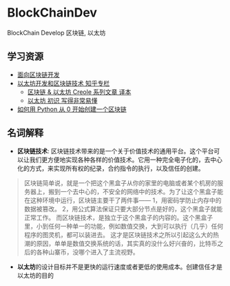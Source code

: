 # BlockChainDev
BlockChain Develop 区块链, 以太坊


## 学习资源
* [面向区块链开发](https://zhuanlan.zhihu.com/p/32914619)
* [以太坊开发和区块链技术 知乎专栏](https://zhuanlan.zhihu.com/ethereum)
  * [区块链 & 以太坊 Creole 系列文章 译本](https://zhuanlan.zhihu.com/p/20863202)
  * [以太坊 初识 写得非常易懂](https://zhuanlan.zhihu.com/p/28930323)
* [如何用 Python 从 0 开始创建一个区块链](http://www.iteye.com/news/32907)




## 名词解释
* **区块链技术**: 区块链技术带来的是一个关于价值技术的通用平台。这个平台可以让我们更方便地实现各种各样的价值技术。它用一种完全电子化的，去中心化的方式，来实现所有权的纪录，合约指令的执行，以及信任的创建。
> 区块链简单说，就是一个把这个黑盒子从你的家里的电脑或者某个机房的服务器上，搬到一个去中心的，不安全的网络中的技术。为了让这个黑盒子能在这种环境中运行，区块链主要干了两件事——
1，用密码学防止内存中的数据被篡改。
2，用公式算法保证只要大部分节点是好的，这个黑盒子就能正常工作。
而区块链技术，是独立于这个黑盒子的内容的。这个黑盒子里，小到任何一种单一的功能，例如数值交换，大到可以执行（几乎）任何程序的图灵机，都可以装进去。
这才是区块链技术之所以引起这么大的热潮的原因，单单是数值交换系统的话，其实真的没什么好兴奋的，比特币之后的各种山寨币，没哪个进入了主流视野。

* **以太坊**的设计目标并不是更快的运行速度或者更低的使用成本。创建信任才是以太坊的目的
